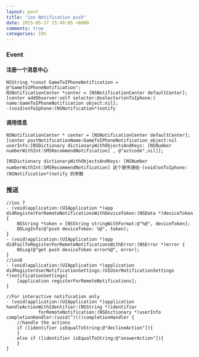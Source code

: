```yaml
---
layout: post
title: "ios Notification push"
date: 2015-05-27 15:49:05 +0800
comments: true
categories: IOS
---
```

### Event
#### 注册一个消息中心
    NSString *const GameToIPhoneNotification = @"GameToIPhoneNotification"; 
    NSNotificationCenter *center = [NSNotificationCenter defaultCenter];
    [center addObserver:self selector:@selector(onToIphone:) name:GameToIPhoneNotification object:nil];
    -(void)onToIphone:(NSNotification*)notify

#### 调用信息
    NSNotificationCenter * center = [NSNotificationCenter defaultCenter];   
    [center postNotificationName:GameToIPhoneNotification object:nil userInfo:[NSDictionary dictionaryWithObjectsAndKeys: [NSNumber numberWithInt:SMSRecommendNotification] , @"actcode",nil]];
    
    [NSDictionary dictionaryWithObjectsAndKeys: [NSNumber numberWithInt:SMSRecommendNotification] 这个是传递给-(void)onToIphone:(NSNotification*)notify 的参数    

<!--more-->

### 推送
    //ios 7
    - (void)application:(UIApplication *)app didRegisterForRemoteNotificationsWithDeviceToken:(NSData *)deviceToken {
        NSString *token = [NSString stringWithFormat:@"%@", deviceToken];
        DDLogInfo(@"push deviceToken: %@", token);
    }
    - (void)application:(UIApplication *)app didFailToRegisterForRemoteNotificationsWithError:(NSError *)error {
        NSLog(@"get push deviceToken error%@", error);
    }
    //ios8
    - (void)application:(UIApplication *)application
    didRegisterUserNotificationSettings:(UIUserNotificationSettings *)notificationSettings{
        [application registerForRemoteNotifications];
    }

    //For interactive notification only
    - (void)application:(UIApplication *)application handleActionWithIdentifier:(NSString *)identifier 
                forRemoteNotification:(NSDictionary *)userInfo completionHandler:(void(^)())completionHandler {
        //handle the actions
        if ([identifier isEqualToString:@"declineAction"]){
        }
        else if ([identifier isEqualToString:@"answerAction"]){
        }
    }